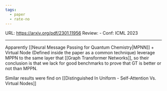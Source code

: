 ```yaml
---
tags:
  - paper
  - rate-no
---
```

URL: https://arxiv.org/pdf/2301.11956
Review: -
Conf: ICML 2023

---

Apparently [[Neural Message Passing for Quantum Chemistry|MPNN]] + Virtual Node (Defined inside the paper as a common technique) leverage MPPN to the same layer that [[Graph Transformer Networks]], so their conclusion is that we lack for good benchmarks to prove that GT is better or not than MPPN.

Similar results were find on [[Distinguished In Uniform - Self-Attention Vs. Virtual Nodes]]